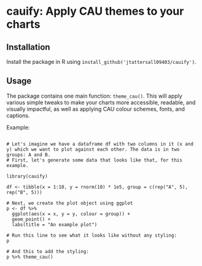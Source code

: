 # cauify: Apply CAU themes to your charts

## Installation

Install the package in R using `install_github('jtattersall09403/cauify')`.

## Usage

The package contains one main function: `theme_cau()`. This will apply various simple tweaks to make your charts more accessible, readable, and visually impactful, as well as applying CAU colour schemes, fonts, and captions. 

Example:

```

# Let's imagine we have a dataframe df with two columns in it (x and y) which we want to plot against each other. The data is in two groups: A and B.
# First, let's generate some data that looks like that, for this example.

library(cauify)

df <- tibble(x = 1:10, y = rnorm(10) * 1e5, group = c(rep("A", 5), rep("B", 5)))

# Next, we create the plot object using ggplot
p <- df %>%
  ggplot(aes(x = x, y = y, colour = group)) +
  geom_point() +
  labs(title = "An example plot")
  
# Run this line to see what it looks like without any styling:
p

# And this to add the styling:
p %>% theme_cau()


```
